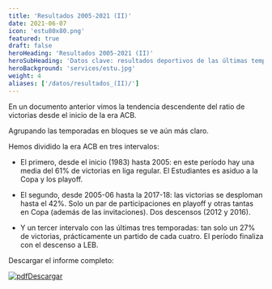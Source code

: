 ```yaml
---
title: 'Resultados 2005-2021 (II)'
date: 2021-06-07
icon: 'estu80x80.png'
featured: true
draft: false
heroHeading: 'Resultados 2005-2021 (II)'
heroSubHeading: 'Datos clave: resultados deportivos de las últimas temporadas'
heroBackground: 'services/estu.jpg'
weight: 4
aliases: ['/datos/resultados_(II)/']
---
```


En un documento anterior vimos la tendencia descendente del ratio de victorias desde el inicio de la era ACB.

Agrupando las temporadas en bloques se ve aún más claro.

Hemos dividido la era ACB en tres intervalos:

* El primero, desde el inicio (1983) hasta 2005: en este período hay una media del 61% de victorias en liga regular. El Estudiantes es asiduo a la Copa y los playoff.

* El segundo, desde 2005-06 hasta la 2017-18: las victorias se desploman hasta el 42%. Solo un par de participaciones en playoff y otras tantas en Copa (además de las invitaciones). Dos descensos (2012 y 2016).

* Y un tercer intervalo con las últimas tres temporadas: tan solo un 27% de victorias, prácticamente un partido de cada cuatro. El período finaliza con el descenso a LEB.

Descargar el informe completo:

[![pdf](/services/pdf-icon.png)Descargar](/docs/resultados_deportivos_ii.pdf)


<!-- {{< image src="/img/ratio_victorias_ii.png" alt="Ratio de victorias por bloques de temporadas" >}}-->